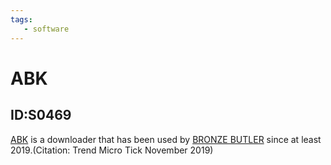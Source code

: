 ```yaml
---
tags:
   - software
---
```

# ABK
## ID:S0469
[ABK](software/S0469) is a downloader that has been used by [BRONZE BUTLER](groups/G0060) since at least 2019.(Citation: Trend Micro Tick November 2019)
